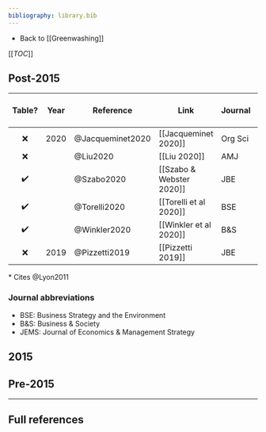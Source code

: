 ```yaml
---
bibliography: library.bib
---
```


* Back to [[Greenwashing]]

[[_TOC_]]

## Post-2015

Table?              | Year  | Reference         | Link                      | Journal   | Cites L&M 2015?       
:-:                 | ---   | -------           | -----                     | ---       | :-:                   
:x:                 | 2020  | @Jacqueminet2020  | [[Jacqueminet 2020]]      | Org Sci   | :x:                   
:x:                 |       | @Liu2020          | [[Liu 2020]]              | AMJ       | :x:                   
:heavy_check_mark:  |       | @Szabo2020        | [[Szabo & Webster 2020]]  | JBE       | :x:                   
:heavy_check_mark:  |       | @Torelli2020      | [[Torelli et al 2020]]    | BSE       | :heavy_check_mark:    
:heavy_check_mark:  |       | @Winkler2020      | [[Winkler et al 2020]]    | B&S       | :heavy_check_mark:    
:x:                 | 2019  | @Pizzetti2019     | [[Pizzetti 2019]]         | JBE       | :x: *

\* Cites @Lyon2011

### Journal abbreviations

* BSE: Business Strategy and the Environment
* B&S: Business & Society
* JEMS: Journal of Economics & Management Strategy

## 2015

## Pre-2015

---

## Full references